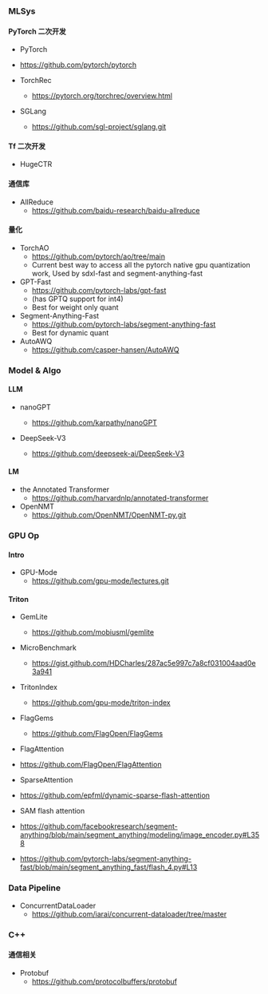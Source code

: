 
### MLSys


#### PyTorch 二次开发

- PyTorch
- https://github.com/pytorch/pytorch

- TorchRec
  - https://pytorch.org/torchrec/overview.html

- SGLang
  - https://github.com/sgl-project/sglang.git



#### Tf 二次开发

- HugeCTR



#### 通信库

- AllReduce
  - https://github.com/baidu-research/baidu-allreduce



#### 量化

- TorchAO
  - https://github.com/pytorch/ao/tree/main
  - Current best way to access all the pytorch native gpu quantization work, Used by sdxl-fast and segment-anything-fast
- GPT-Fast
  - https://github.com/pytorch-labs/gpt-fast
  - (has GPTQ support for int4)
  - Best for weight only quant
- Segment-Anything-Fast
  - https://github.com/pytorch-labs/segment-anything-fast
  - Best for dynamic quant
- AutoAWQ
  - https://github.com/casper-hansen/AutoAWQ


### Model & Algo

#### LLM

* nanoGPT
  * https://github.com/karpathy/nanoGPT

* DeepSeek-V3
  * https://github.com/deepseek-ai/DeepSeek-V3

#### LM

* the Annotated Transformer
  * https://github.com/harvardnlp/annotated-transformer
* OpenNMT
  * https://github.com/OpenNMT/OpenNMT-py.git

### GPU Op

#### Intro

- GPU-Mode
  - https://github.com/gpu-mode/lectures.git


#### Triton

- GemLite
  - https://github.com/mobiusml/gemlite

- MicroBenchmark
  - https://gist.github.com/HDCharles/287ac5e997c7a8cf031004aad0e3a941

- TritonIndex
  - https://github.com/gpu-mode/triton-index

- FlagGems
  - https://github.com/FlagOpen/FlagGems

- FlagAttention
 - https://github.com/FlagOpen/FlagAttention

- SparseAttention
 - https://github.com/epfml/dynamic-sparse-flash-attention 

- SAM flash attention
 - https://github.com/facebookresearch/segment-anything/blob/main/segment_anything/modeling/image_encoder.py#L358
 - https://github.com/pytorch-labs/segment-anything-fast/blob/main/segment_anything_fast/flash_4.py#L13


### Data Pipeline

- ConcurrentDataLoader
  - https://github.com/iarai/concurrent-dataloader/tree/master

### C++

#### 通信相关

- Protobuf
  - https://github.com/protocolbuffers/protobuf